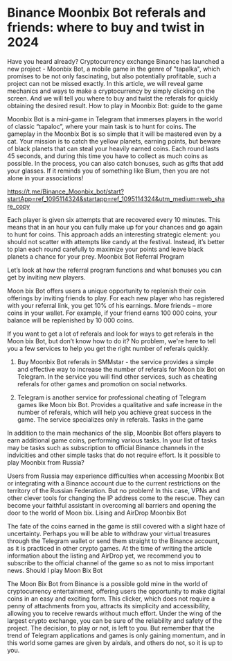 # Binance Moonbix Bot referals and friends: where to buy and twist in 2024

Have you heard already? Cryptocurrency exchange Binance has launched a new project - Moonbix Bot, a mobile game in the genre of "tapalka", which promises to be not only fascinating, but also potentially profitable, such a project can not be missed exactly. In this article, we will reveal game mechanics and ways to make a cryptocurrency by simply clicking on the screen. And we will tell you where to buy and twist the referals for quickly obtaining the desired result.
How to play in Moonbix Bot: guide to the game

Moonbix Bot is a mini-game in Telegram that immerses players in the world of classic “tapaloc”, where your main task is to hunt for coins. The gameplay in the Moonbix Bot is so simple that it will be mastered even by a cat. Your mission is to catch the yellow planets, earning points, but beware of black planets that can steal your heavily earned coins. Each round lasts 45 seconds, and during this time you have to collect as much coins as possible. In the process, you can also catch bonuses, such as gifts that add your glasses. If it reminds you of something like Blum, then you are not alone in your associations!

https://t.me/Binance_Moonbix_bot/start?startApp=ref_1095114324&startapp=ref_1095114324&utm_medium=web_share_copy

Each player is given six attempts that are recovered every 10 minutes. This means that in an hour you can fully make up for your chances and go again to hunt for coins. This approach adds an interesting strategic element: you should not scatter with attempts like candy at the festival. Instead, it’s better to plan each round carefully to maximize your points and leave black planets a chance for your prey.
Moonbix Bot Referral Program

Let’s look at how the referral program functions and what bonuses you can get by inviting new players.

Moon bix Bot offers users a unique opportunity to replenish their coin offerings by inviting friends to play. For each new player who has registered with your referral link, you get 10% of his earnings. More friends – more coins in your wallet. For example, if your friend earns 100 000 coins, your balance will be replenished by 10 000 coins.

If you want to get a lot of referals and look for ways to get referals in the Moon bix Bot, but don’t know how to do it? No problem, we're here to tell you a few services to help you get the right number of referals quickly.

1. Buy Moonbix Bot referals in SMMstar - the service provides a simple and effective way to increase the number of referals for Moon bix Bot on Telegram. In the service you will find other services, such as cheating referals for other games and promotion on social networks.

2. Telegram is another service for professional cheating of Telegram games like Moon bix Bot. Provides a qualitative and safe increase in the number of referals, which will help you achieve great success in the game. The service specializes only in referals.
Tasks in the game

In addition to the main mechanics of the slip, Moonbix Bot offers players to earn additional game coins, performing various tasks. In your list of tasks may be tasks such as subscription to official Binance channels in the indvicities and other simple tasks that do not require effort.
Is it possible to play Moonbix from Russia?

Users from Russia may experience difficulties when accessing Moonbix Bot or integrating with a Binance account due to the current restrictions on the territory of the Russian Federation. But no problem! In this case, VPNs and other clever tools for changing the IP address come to the rescue. They can become your faithful assistant in overcoming all barriers and opening the door to the world of Moon bix.
Lising and AirDrop Moonbix Bot

The fate of the coins earned in the game is still covered with a slight haze of uncertainty. Perhaps you will be able to withdraw your virtual treasures through the Telegram wallet or send them straight to the Binance account, as it is practiced in other crypto games. At the time of writing the article information about the listing and AirDrop yet, we recommend you to subscribe to the official channel of the game so as not to miss important news.
Should I play Moon Bix Bot

The Moon Bix Bot from Binance is a possible gold mine in the world of cryptocurrency entertainment, offering users the opportunity to make digital coins in an easy and exciting form. This clicker, which does not require a penny of attachments from you, attracts its simplicity and accessibility, allowing you to receive rewards without much effort. Under the wing of the largest crypto exchange, you can be sure of the reliability and safety of the project. The decision, to play or not, is left to you. But remember that the trend of Telegram applications and games is only gaining momentum, and in this world some games are given by airdals, and others do not, so it is up to you.
